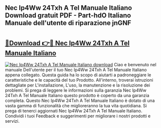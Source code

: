 ## Nec Ip4Ww 24Txh A Tel Manuale Italiano Download gratuit PDF - Part-hdO Italiano Manuale dell'utente di riparazione jnGNF

# <h2><a href="http://dffxyiq.blite.top/?on=Nec+Ip4Ww+24Txh+A+Tel+Manuale+Italiano">🔗Download 👉🔴 Nec Ip4Ww 24Txh A Tel Manuale Italiano</a></h2>

[![Nec Ip4Ww 24Txh A Tel Manuale Italiano download](https://i.imgur.com/lujVjoI.png)](http://dffxyiq.blite.top/?on=Nec+Ip4Ww+24Txh+A+Tel+Manuale+Italiano)
Ciao e benvenuto nel manuale Dell'utente per il tuo Nec Ip4Ww 24Txh A Tel Manuale Italiano appena collegato. Questa guida ha lo scopo di aiutarti a padroneggiare le caratteristiche e le capacità del tuo Prodotto. All'interno, troverai istruzioni dettagliate per L'installazione, L'uso, la manutenzione e la risoluzione dei problemi. Si prega di leggere le informazioni sulla garanzia Nec Ip4Ww 24Txh A Tel Manuale Italiano questo prodotto è coperto da una garanzia completa. Questo Nec Ip4Ww 24Txh A Tel Manuale Italiano è dotato di una vasta gamma di funzionalità che miglioreranno la tua vita quotidiana. Si prega di tenerci aggiornati Nec Ip4Ww 24Txh A Tel Manuale Italiano. Condividi i tuoi Feedback e suggerimenti per migliorare i nostri prodotti e servizi.
